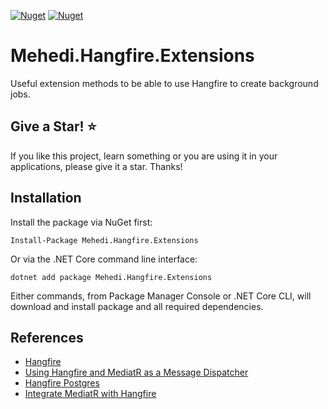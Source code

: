 [![Nuget](https://img.shields.io/nuget/v/Mehedi.Hangfire.Extensions)](https://www.nuget.org/packages/Mehedi.Hangfire.Extensions/)
[![Nuget](https://img.shields.io/nuget/dt/Mehedi.Hangfire.Extensions)](https://www.nuget.org/packages/Mehedi.Hangfire.Extensions/)

# Mehedi.Hangfire.Extensions
Useful extension methods to be able to use Hangfire to create background jobs. 

## Give a Star! :star:
If you like this project, learn something or you are using it in your applications, please give it a star. Thanks!

## Installation

Install the package via NuGet first:

```Install-Package Mehedi.Hangfire.Extensions```

Or via the .NET Core command line interface:

```dotnet add package Mehedi.Hangfire.Extensions```

Either commands, from Package Manager Console or .NET Core CLI, will download and install package and all required dependencies.

## References
- [Hangfire](https://www.hangfire.io/)
- [Using Hangfire and MediatR as a Message Dispatcher](https://codeopinion.com/using-hangfire-and-mediatr-as-a-message-dispatcher/)
- [Hangfire Postgres](https://github.com/hangfire-postgres)
- [Integrate MediatR with Hangfire](https://github.com/AliBayatGH/CommandScheduler)
